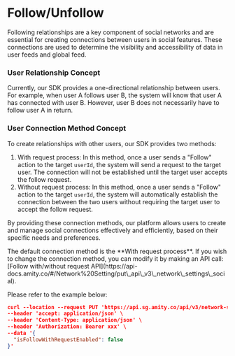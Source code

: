 # Follow/Unfollow

Following relationships are a key component of social networks and are essential for creating connections between users in social features. These connections are used to determine the visibility and accessibility of data in user feeds and global feed.

### **User Relationship Concept** <a href="#user-relationship-concept" id="user-relationship-concept"></a>

Currently, our SDK provides a one-directional relationship between users. For example, when user A follows user B, the system will know that user A has connected with user B. However, user B does not necessarily have to follow user A in return.

### **‌User Connection Method Concept** <a href="#user-connection-method-concept" id="user-connection-method-concept"></a>

To create relationships with other users, our SDK provides two methods:

1. With request process: In this method, once a user sends a "Follow" action to the target `userId`, the system will send a request to the target user. The connection will not be established until the target user accepts the follow request.
2. Without request process: In this method, once a user sends a "Follow" action to the target `userId`, the system will automatically establish the connection between the two users without requiring the target user to accept the follow request.

By providing these connection methods, our platform allows users to create and manage social connections effectively and efficiently, based on their specific needs and preferences.

<Info>
The default connection method is the **With request process**. If you wish to change the connection method, you can modify it by making an API call: [Follow with/without request API](https://api-docs.amity.co/#/Network%20Setting/put\_api\_v3\_network\_settings\_social).

Please refer to the example below:

```json
curl --location --request PUT 'https://api.sg.amity.co/api/v3/network-settings/social' \
--header 'accept: application/json' \
--header 'Content-Type: application/json' \
--header 'Authorization: Bearer xxx' \
--data '{
  "isFollowWithRequestEnabled": false
}'
```
</Info>